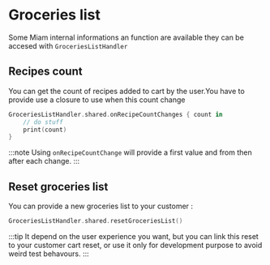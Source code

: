 # Groceries list

Some Miam internal informations an function are available they can be accesed
with `GroceriesListHandler`

## Recipes count

You can get the count of recipes added to cart by the user.You have to provide use a closure to use when this count change

```swift
GroceriesListHandler.shared.onRecipeCountChanges { count in
    // do stuff
    print(count)
}
```

:::note
Using `onRecipeCountChange` will provide a first value and from then after each change.
:::

## Reset groceries list

You can provide a new groceries list to your customer :

```swift
GroceriesListHandler.shared.resetGroceriesList()
```

:::tip
It depend on the user experience you want, but you can link this reset to your customer cart reset,
or use it only for development purpose to avoid weird test behavours.
:::